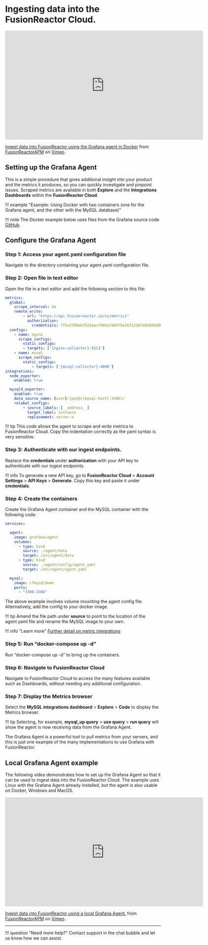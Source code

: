 # Ingesting data into the FusionReactor Cloud. 


<iframe src="https://player.vimeo.com/video/810456295?h=3294f36424" width="640" height="353" frameborder="0" allow="autoplay; fullscreen; picture-in-picture" allowfullscreen></iframe>
<p><a href="https://vimeo.com/810456295">Ingest data into FusionReactor using the Grafana agent in Docker</a> from <a href="https://vimeo.com/user109619720">FusionReactorAPM</a> on <a href="https://vimeo.com">Vimeo</a>.</p>

## Setting up the Grafana Agent

This is a simple procedure that gives additional insight into your product and the metrics it produces, so you can quickly investigate and pinpoint issues. Scraped metrics are available in both **Explore** and the **Integrations Dashboards** within the **FusionReactor Cloud**.


!!! example "Example: Using Docker with two containers (one for the Grafana agent, and the other with the MySQL database)"

!!! note 
    The Docker example below uses files from the Grafana source code [GitHub](https://github.com/grafana/agent). 

## Configure the Grafana Agent 

### **Step 1**: Access your agent.yaml configuration file

Navigate to the directory containing your agent.yaml configuration file.

### **Step 2**: Open file in text editor

Open the file in a text editor and add the following section to this file:

```yaml
metrics:
  global:
    scrape_interval: 1m
    remote_write:
        - url: "https://api.fusionreactor.io/v1/metrics"
          authorization:
            credentials: 7f5e1598e67524aacf90da7d8479a16f1236fe01095b081f0b684eae7570e54c4c5660b2b8adae573f860c2bca3b98b5ffe4237de2980e26d8951324ed4a9ee1
  configs:
    - name: nginx
      scrape_configs:
        static_configs:
        - targets: ['{nginx-collector}:9113']
    - name: mssql
      scrape_configs:
        static_configs:
            - targets: ['{mssql-collector}:4000']        
integrations:
  node_exporter:
    enabled: true

  mysqld_exporter:
    enabled: true
    data_source_name: {user}:{pw}@({mysql-host}:3306)/
    relabel_configs:
        - source_labels: [__address__]
          target_label: instance
          replacement: server-a
```

!!! tip
    This code allows the agent to scrape and write metrics to FusionReactor Cloud. Copy the indentation correctly as the yaml syntax is very sensitive.

### **Step 3**: Authenticate with our ingest endpoints.

Replace the **credentials** under **authorization** with your API key to authenticate with our ingest endpoints.

!!! info
    To generate a new API key, go to **FusionReactor Cloud** > **Account Settings** > **API Keys** > **Generate**. Copy this key and paste it under **credentials**.


### **Step 4**: Create the containers 

Create the Grafana Agent container and the MySQL container with the following code:

```yaml
services:

  agent:
    image: grafana/agent
    volumes:
      - type: bind
        source: ./agent/data
        target: /etc/agent/data
      - type: bind
        source: ./agent/config/agent.yaml
        target: /etc/agent/agent.yaml

  mysql:
    image: cfmysqldemo
    ports:
      - "3306:3306"
```

The above example involves volume mounting the agent config file.  Alternatively, add the config to your docker image.

!!! tip
    Amend the file path under **source** to point to the location of the agent.yaml file and rename the MySQL image to your own.

!!! info "Learn more"
    [Further detail on metric integrations](/frdocs/Monitor-your-data/Observability-agent/overview/)

### **Step 5**: Run “docker-compose up -d” 

Run “docker-compose up -d” to bring up the containers. 

### **Step 6**: Navigate to FusionReactor Cloud 

Navigate to FusionReactor Cloud to access the many features available such as Dashboards, without needing any additional configuration. 

### **Step 7**: Display the Metrics browser 

Select the **MySQL integrations dashboard** > **Explore** > **Code** to display the Metrics browser. 

!!! tip
    Selecting, for example, **mysql_up query** > **use query** > **run query** will show the agent is now receiving data from the Grafana Agent.


The Grafana Agent is a powerful tool to pull metrics from your servers, and this is just one example of the many implementations to use Grafana with FusionReactor. 

## Local Grafana Agent example

The following video demonstrates how to set up the Grafana Agent so that it can be used to ingest data into the FusionReactor Cloud. The example uses Linux with the Grafana Agent already installed, but the agent is also usable on Docker, Windows and MacOS.

<iframe src="https://player.vimeo.com/video/810501529?h=3294f36424" width="640" height="353" frameborder="0" allow="autoplay; fullscreen; picture-in-picture" allowfullscreen></iframe>
<p><a href="https://vimeo.com/810501529">Ingest data into FusionReactor using a local Grafana Agent.</a> from <a href="https://vimeo.com/user109619720">FusionReactorAPM</a> on <a href="https://vimeo.com">Vimeo</a>.</p>

___

!!! question "Need more help?"
    Contact support in the chat bubble and let us know how we can assist.